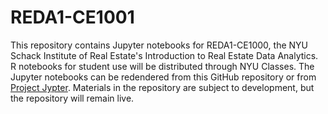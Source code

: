 # REDA1-CE1001
This repository contains Jupyter notebooks for REDA1-CE1000, the NYU Schack Institute of Real Estate's Introduction to Real Estate Data Analytics.  R notebooks for student use will be distributed through NYU Classes.  The Jupyter notebooks can be redendered from this GitHub repository or from [Project Jypter](https://nbviewer.jupyter.org/).  Materials in the repository are subject to development, but the repository will remain live.
